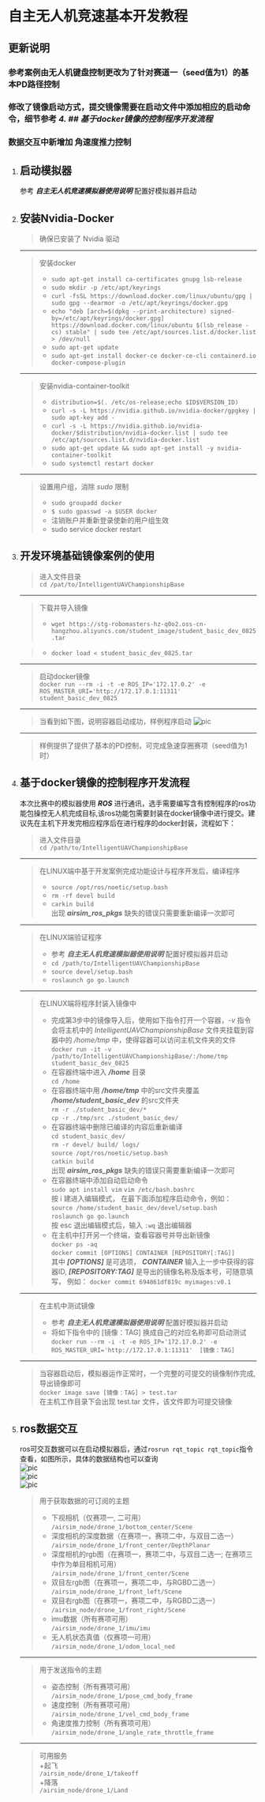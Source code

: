 # __自主无人机竞速基本开发教程__  
## 更新说明
### 参考案例由无人机键盘控制更改为了针对赛道一（seed值为1）的基本PD路径控制
### 修改了镜像启动方式，提交镜像需要在启动文件中添加相应的启动命令，细节参考 *4. ## 基于docker镜像的控制程序开发流程*  
### 数据交互中新增加 **角速度推力控制**

1. ## 启动模拟器 
    参考 ***自主无人机竞速模拟器使用说明*** 配置好模拟器并启动

2. ## 安装Nvidia-Docker
    >确保已安装了 Nvidia 驱动
    ----
    >安装docker
    >+ `sudo apt-get install ca-certificates gnupg lsb-release`
    >+ `sudo mkdir -p /etc/apt/keyrings`
    >+ `curl -fsSL https://download.docker.com/linux/ubuntu/gpg | sudo gpg --dearmor -o /etc/apt/keyrings/docker.gpg`
    >+ `echo "deb [arch=$(dpkg --print-architecture) signed-by=/etc/apt/keyrings/docker.gpg] https://download.docker.com/linux/ubuntu $(lsb_release -cs) stable" | sudo tee /etc/apt/sources.list.d/docker.list > /dev/null`
    >+ `sudo apt-get update`
    >+ `sudo apt-get install docker-ce docker-ce-cli containerd.io docker-compose-plugin`
    ----
    >安装nvidia-container-toolkit
    >+ `distribution=$(. /etc/os-release;echo $ID$VERSION_ID)`
    >+ `curl -s -L https://nvidia.github.io/nvidia-docker/gpgkey | sudo apt-key add -`
    >+ `curl -s -L https://nvidia.github.io/nvidia-docker/$distribution/nvidia-docker.list | sudo tee /etc/apt/sources.list.d/nvidia-docker.list`
    >+ `sudo apt-get update && sudo apt-get install -y nvidia-container-toolkit`
    >+ `sudo systemctl restart docker`
    ---
    >设置用户组，消除 *sudo* 限制  
    >+ `sudo groupadd docker`  
    >+ `$ sudo gpasswd -a $USER docker`  
    >+ 注销账户并重新登录使新的用户组生效
    >+ sudo service docker restart

3. ## 开发环境基础镜像案例的使用
    >进入文件目录  
    `cd /pat/to/IntelligentUAVChampionshipBase`
    ----
    >下载并导入镜像  
    >+ `wget https://stg-robomasters-hz-q0o2.oss-cn-hangzhou.aliyuncs.com/student_image/student_basic_dev_0825.tar`  
    
    >+ `docker load < student_basic_dev_0825.tar`
    ----
    >启动docker镜像  
    `docker run --rm -i -t -e ROS_IP='172.17.0.2' -e ROS_MASTER_URI='http://172.17.0.1:11311' student_basic_dev_0825`
    ----
    >当看到如下图，说明容器启动成功，样例程序启动
    ![pic](./docs/Screenshot%20from%202022-08-25%2017-00-06.png)
    ----
    >样例提供了提供了基本的PD控制，可完成急速穿圈赛项（seed值为1时）

4. ## 基于docker镜像的控制程序开发流程
    本次比赛中的模拟器使用 ***ROS*** 进行通讯，选手需要编写含有控制程序的ros功能包操控无人机完成目标,该ros功能包需要封装在docker镜像中进行提交。建议先在主机下开发完相应程序后在进行程序的docker封装，流程如下：
    >进入文件目录  
    `cd /path/to/IntelligentUAVChampionshipBase`
    ----
    >在LINUX端中基于开发案例完成功能设计与程序开发后，编译程序
    >+ `source /opt/ros/noetic/setup.bash`  
    >+ `rm -rf devel build`  
    >+ `carkin build`  
    出现 ***airsim_ros_pkgs*** 缺失的错误只需要重新编译一次即可
    ----
    > 在LINUX端验证程序
    >+ 参考 ***自主无人机竞速模拟器使用说明*** 配置好模拟器并启动
    >+ `cd /path/to/IntelligentUAVChampionshipBase`
    >+ `source devel/setup.bash`  
    >+ `roslaunch go go.launch`    
    ----
    >在LINUX端将程序封装入镜像中
    >+ 完成第3步中的镜像导入后，使用如下指令打开一个容器，*-v* 指令会将主机中的 *IntelligentUAVChampionshipBase*  文件夹挂载到容器中的 */home/tmp* 中，使得容器可以访问主机文件夹的文件  
    `docker run -it -v /path/to/IntelligentUAVChampionshipBase/:/home/tmp   student_basic_dev_0825`  
    >+ 在容器终端中进入 ***/home*** 目录  
    `cd /home`  
    >+ 在容器终端中用 ***/home/tmp*** 中的src文件夹覆盖 ***/home/student_basic_dev*** 的src文件夹  
    `rm -r ./student_basic_dev/*`  
    `cp -r ./tmp/src ./student_basic_dev/`  
    >+ 在容器终端中删除已编译的内容后重新编译    
    `cd student_basic_dev/`  
    `rm -r devel/ build/ logs/`  
    `source /opt/ros/noetic/setup.bash `  
    `catkin build`   
    出现 ***airsim_ros_pkgs*** 缺失的错误只需要重新编译一次即可
    >+ 在容器终端中添加自动启动命令  
    `sudo apt install vim`
    `vim /etc/bash.bashrc `   
    按 i 建进入编辑模式， 在最下面添加程序启动命令，例如：  
    `source /home/student_basic_dev/devel/setup.bash`  
    `roslaunch go go.launch`  
    按 esc 退出编辑模式后，输入 `:wq` 退出编辑器
    >+ 在主机中打开另一个终端，查看容器号并导出新镜像  
    `docker ps -aq`  
    `docker commit [OPTIONS] CONTAINER [REPOSITORY[:TAG]]`  
    其中 ***[OPTIONS]*** 是可选项， ***CONTAINER*** 输入上一步中获得的容器ID, ***[REPOSITORY:TAG]*** 是导出的镜像名称及版本号，可随意填写， 例如：
    `docker commit 694861df819c myimages:v0.1`
    ----
    > 在主机中测试镜像
    >+ 参考 ***自主无人机竞速模拟器使用说明*** 配置好模拟器并启动
    >+ 将如下指令中的 [镜像：TAG] 换成自己的对应名称即可启动测试  
    `docker run --rm -i -t -e ROS_IP='172.17.0.2' -e ROS_MASTER_URI='http://172.17.0.1:11311'  [镜像：TAG]`
    ----
    >当容器启动后，模拟器运作正常时，一个完整的可提交的镜像制作完成,导出镜像即可   
    `docker image save [镜像：TAG] > test.tar`  
    在主机工作目录下会出现 test.tar 文件，该文件即为可提交镜像

5. ## ros数据交互
    ros可交互数据可以在启动模拟器后，通过`rosrun rqt_topic rqt_topic`指令查看，如图所示，具体的数据结构也可以查询  
    ![pic](./docs/rgbd.png)  
    ![pic](./docs/stereo.png)  
    ![pic](./docs/FPV.png)  
    >用于获取数据的可订阅的主题
    >+ 下视相机（仅赛项一, 二可用）   
    `/airsim_node/drone_1/bottom_center/Scene` 
    >+ 深度相机的深度数据（在赛项一，赛项二中，与双目二选一）   
    `/airsim_node/drone_1/front_center/DepthPlanar`
    >+ 深度相机的rgb图（在赛项一，赛项二中，与双目二选一; 在赛项三中作为单目相机可用）   
    `/airsim_node/drone_1/front_center/Scene`
    >+ 双目左rgb图（在赛项一，赛项二中，与RGBD二选一）   
    `/airsim_node/drone_1/front_left/Scene`
    >+ 双目右rgb图（在赛项一，赛项二中，与RGBD二选一）    
    `/airsim_node/drone_1/front_right/Scene`
    >+ imu数据（所有赛项可用）  
    `/airsim_node/drone_1/imu/imu`
    >+ 无人机状态真值（仅赛项一可用）  
    `/airsim_node/drone_1/odom_local_ned`
    ----
    >用于发送指令的主题
    >+ 姿态控制（所有赛项可用）  
    `/airsim_node/drone_1/pose_cmd_body_frame` 
    >+ 速度控制（所有赛项可用）  
    `/airsim_node/drone_1/vel_cmd_body_frame`
    >+ 角速度推力控制（所有赛项可用）  
    `/airsim_node/drone_1/angle_rate_throttle_frame`
    ----
    >可用服务   
    >+起飞   
    `/airsim_node/drone_1/takeoff`   
    >+降落   
    `/airsim_node/drone_1/Land`   
